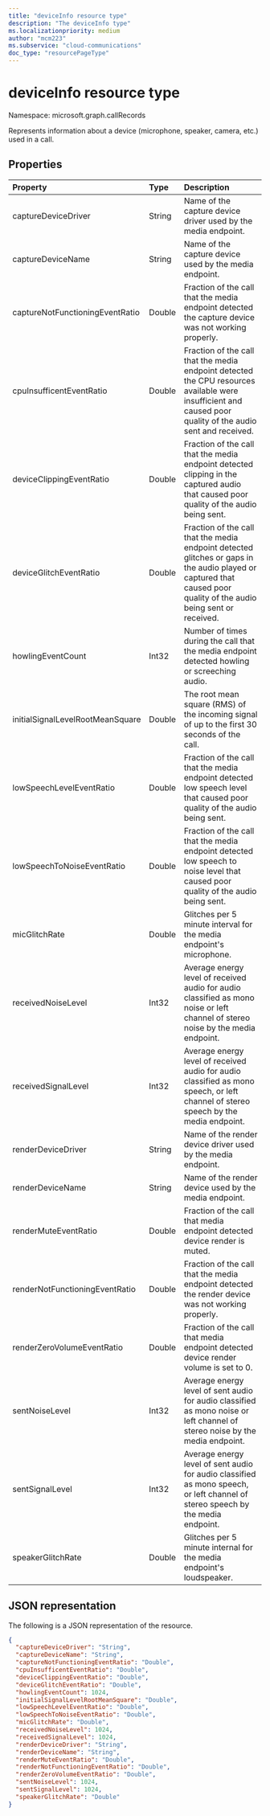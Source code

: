 ```yaml
---
title: "deviceInfo resource type"
description: "The deviceInfo type"
ms.localizationpriority: medium
author: "mcm223"
ms.subservice: "cloud-communications"
doc_type: "resourcePageType"
---
```


# deviceInfo resource type

Namespace: microsoft.graph.callRecords

Represents information about a device (microphone, speaker, camera, etc.) used in a call.

## Properties

| Property     | Type        | Description |
|:-------------|:------------|:------------|
|captureDeviceDriver|String|Name of the capture device driver used by the media endpoint.|
|captureDeviceName|String|Name of the capture device used by the media endpoint.|
|captureNotFunctioningEventRatio|Double|Fraction of the call that the media endpoint detected the capture device was not working properly.|
|cpuInsufficentEventRatio|Double|Fraction of the call that the media endpoint detected the CPU resources available were insufficient and caused poor quality of the audio sent and received.|
|deviceClippingEventRatio|Double|Fraction of the call that the media endpoint detected clipping in the captured audio that caused poor quality of the audio being sent.|
|deviceGlitchEventRatio|Double|Fraction of the call that the media endpoint detected glitches or gaps in the audio played or captured that caused poor quality of the audio being sent or received.|
|howlingEventCount|Int32|Number of times during the call that the media endpoint detected howling or screeching audio.|
|initialSignalLevelRootMeanSquare|Double|The root mean square (RMS) of the incoming signal of up to the first 30 seconds of the call.|
|lowSpeechLevelEventRatio|Double|Fraction of the call that the media endpoint detected low speech level that caused poor quality of the audio being sent.|
|lowSpeechToNoiseEventRatio|Double|Fraction of the call that the media endpoint detected low speech to noise level that caused poor quality of the audio being sent.|
|micGlitchRate|Double|Glitches per 5 minute interval for the media endpoint's microphone.|
|receivedNoiseLevel|Int32|Average energy level of received audio for audio classified as mono noise or left channel of stereo noise by the media endpoint.|
|receivedSignalLevel|Int32|Average energy level of received audio for audio classified as mono speech, or left channel of stereo speech by the media endpoint.|
|renderDeviceDriver|String|Name of the render device driver used by the media endpoint.|
|renderDeviceName|String|Name of the render device used by the media endpoint.|
|renderMuteEventRatio|Double|Fraction of the call that media endpoint detected device render is muted.|
|renderNotFunctioningEventRatio|Double|Fraction of the call that the media endpoint detected the render device was not working properly.|
|renderZeroVolumeEventRatio|Double|Fraction of the call that media endpoint detected device render volume is set to 0.|
|sentNoiseLevel|Int32|Average energy level of sent audio for audio classified as mono noise or left channel of stereo noise by the media endpoint.|
|sentSignalLevel|Int32|Average energy level of sent audio for audio classified as mono speech, or left channel of stereo speech by the media endpoint.|
|speakerGlitchRate|Double|Glitches per 5 minute internal for the media endpoint's loudspeaker.|


## JSON representation

The following is a JSON representation of the resource.

<!-- {
  "blockType": "resource",
  "optionalProperties": [

  ],
  "@odata.type": "microsoft.graph.callRecords.deviceInfo",
  "baseType": null
}-->

```json
{
  "captureDeviceDriver": "String",
  "captureDeviceName": "String",
  "captureNotFunctioningEventRatio": "Double",
  "cpuInsufficentEventRatio": "Double",
  "deviceClippingEventRatio": "Double",
  "deviceGlitchEventRatio": "Double",
  "howlingEventCount": 1024,
  "initialSignalLevelRootMeanSquare": "Double",
  "lowSpeechLevelEventRatio": "Double",
  "lowSpeechToNoiseEventRatio": "Double",
  "micGlitchRate": "Double",
  "receivedNoiseLevel": 1024,
  "receivedSignalLevel": 1024,
  "renderDeviceDriver": "String",
  "renderDeviceName": "String",
  "renderMuteEventRatio": "Double",
  "renderNotFunctioningEventRatio": "Double",
  "renderZeroVolumeEventRatio": "Double",
  "sentNoiseLevel": 1024,
  "sentSignalLevel": 1024,
  "speakerGlitchRate": "Double"
}
```

<!-- uuid: 16cd6b66-4b1a-43a1-adaf-3a886856ed98
2019-02-04 14:57:30 UTC -->
<!-- {
  "type": "#page.annotation",
  "description": "deviceInfo resource",
  "keywords": "",
  "section": "documentation",
  "tocPath": ""
}-->
